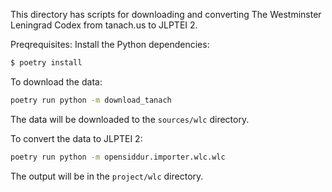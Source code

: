 This directory has scripts for downloading and converting The Westminster Leningrad Codex from tanach.us to JLPTEI 2.

Preqrequisites:
Install the Python dependencies:
```bash
$ poetry install
```

To download the data:
```bash
poetry run python -m download_tanach 
```

The data will be downloaded to the `sources/wlc` directory.

To convert the data to JLPTEI 2:
```bash
poetry run python -m opensiddur.importer.wlc.wlc
```

The output will be in the `project/wlc` directory.
